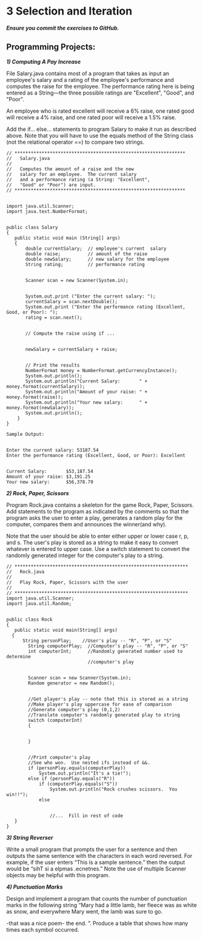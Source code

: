 # ﻿3 Selection and Iteration
***Ensure you commit the exercises to GitHub.***

## Programming Projects:
***1) Computing A Pay Increase***


File Salary.java contains most of a program that takes as input an employee's salary and 
a rating of the employee's performance and computes the raise for the employee. 
The performance rating here is being entered as a String—the three possible ratings are 
"Excellent", "Good", and "Poor". 

An employee who is rated excellent will receive a 6% raise, 
one rated good will receive a 4% raise, and one rated poor will receive a 1.5% raise. 


Add the if... else... statements to program Salary to make it run as described above. 
Note that you will have to use the equals method of the String class (not the 
relational operator ==) to compare two strings.

```
// ***************************************************************
//   Salary.java
//
//   Computes the amount of a raise and the new
//   salary for an employee.  The current salary
//   and a performance rating (a String: "Excellent",
//   "Good" or "Poor") are input.
// ***************************************************************


import java.util.Scanner;
import java.text.NumberFormat;


public class Salary
{
   public static void main (String[] args)
   {
       double currentSalary;  // employee's current  salary
       double raise;          // amount of the raise
       double newSalary;      // new salary for the employee
       String rating;         // performance rating


       Scanner scan = new Scanner(System.in);


       System.out.print ("Enter the current salary: ");
       currentSalary = scan.nextDouble();
       System.out.print ("Enter the performance rating (Excellent, Good, or Poor): ");
       rating = scan.next();


       // Compute the raise using if ...


       newSalary = currentSalary + raise;


       // Print the results
       NumberFormat money = NumberFormat.getCurrencyInstance();
       System.out.println();
       System.out.println("Current Salary:       " + money.format(currentSalary));
       System.out.println("Amount of your raise: " + money.format(raise));
       System.out.println("Your new salary:      " + money.format(newSalary));
       System.out.println();
    }
}
```


```
Sample Output:


Enter the current salary: 53187.54
Enter the performance rating (Excellent, Good, or Poor): Excellent


Current Salary:       $53,187.54
Amount of your raise: $3,191.25
Your new salary:      $56,378.79
```

	

***2) Rock, Paper, Scissors***


Program Rock.java contains a skeleton for the game Rock, Paper, Scissors. Add statements to 
the program as indicated by the comments so that the program asks the user to enter a play,
generates a random play for the computer, compares them and announces the winner(and why). 


Note that the user should be able to enter either upper or lower case r, p, and s. 
The user's play is stored as a string to make it easy to convert whatever is entered to 
upper case. Use a switch statement to convert the randomly generated integer for the 
computer's play to a string.

```
// ****************************************************************
//   Rock.java
//
//   Play Rock, Paper, Scissors with the user
//          
// ****************************************************************
import java.util.Scanner;
import java.util.Random;


public class Rock
{
   public static void main(String[] args)
  {
      String personPlay;    //User's play -- "R", "P", or "S"
        String computerPlay;  //Computer's play -- "R", "P", or "S"
        int computerInt;      //Randomly generated number used to determine
                              //computer's play


        Scanner scan = new Scanner(System.in);
        Random generator = new Random();


        //Get player's play -- note that this is stored as a string
        //Make player's play uppercase for ease of comparison
        //Generate computer's play (0,1,2)
        //Translate computer's randomly generated play to string
        switch (computerInt)
        {


        }


        //Print computer's play
        //See who won.  Use nested ifs instead of &&.
        if (personPlay.equals(computerPlay))  
            System.out.println("It's a tie!");
        else if (personPlay.equals("R"))
            if (computerPlay.equals("S"))
                System.out.println("Rock crushes scissors.  You win!!");
            else


                //...  Fill in rest of code
   }
}
```

***3) String Reverser***

Write a small program that prompts the user for a sentence and then outputs the same 
sentence with the characters in each word reversed. For example, if the user enters 
“This is a sample sentence.” then the output would be “sihT si a elpmas .ecnetnes.” 
Note the use of multiple Scanner objects may be helpful with this program.


***4) Punctuation Marks***


Design and implement a program that counts the number of punctuation marks in the 
following string “Mary had a little lamb, her fleece was as white as snow, and 
everywhere Mary went, the lamb was sure to go.

-that was a nice poem-
the end.
”. 
Produce a table that shows how many times each symbol occurred.


